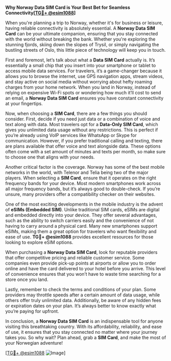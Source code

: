 **Why Norway Data SIM Card is Your Best Bet for Seamless Connectivity[[TG💪+ @esim1088](https://t.me/s/esim1088)]**

When you're planning a trip to Norway, whether it's for business or leisure, having reliable connectivity is absolutely essential. A **Norway Data SIM Card** can be your ultimate companion, ensuring that you stay connected with the world without breaking the bank. Whether you're exploring the stunning fjords, skiing down the slopes of Trysil, or simply navigating the bustling streets of Oslo, this little piece of technology will keep you in touch.

First and foremost, let’s talk about what a **Data SIM Card** actually is. It’s essentially a small chip that you insert into your smartphone or tablet to access mobile data services. For travelers, it’s a game-changer because it allows you to browse the internet, use GPS navigation apps, stream videos, and stay active on social media without worrying about hefty roaming charges from your home network. When you land in Norway, instead of relying on expensive Wi-Fi spots or wondering how much it’ll cost to send an email, a **Norway Data SIM Card** ensures you have constant connectivity at your fingertips.

Now, when choosing a **SIM Card**, there are a few things you should consider. First, decide if you need just data or a combination of voice and text along with data. Most travelers opt for a **Data-Only SIM Card**, which gives you unlimited data usage without any restrictions. This is perfect if you’re already using VoIP services like WhatsApp or Skype for communication. However, if you prefer traditional calling and texting, there are plans available that offer voice and text alongside data. These options often come with a set amount of minutes and texts per month, so make sure to choose one that aligns with your needs.

Another critical factor is the coverage. Norway has some of the best mobile networks in the world, with Telenor and Telia being two of the major players. When selecting a **SIM Card**, ensure that it operates on the right frequency bands for your device. Most modern smartphones work across all major frequency bands, but it’s always good to double-check. If you’re unsure, many providers offer a compatibility checker on their websites.

One of the most exciting developments in the mobile industry is the advent of **eSIMs (Embedded SIM)**. Unlike traditional SIM cards, eSIMs are digital and embedded directly into your device. They offer several advantages, such as the ability to switch carriers easily and the convenience of not having to carry around a physical card. Many new smartphones support eSIMs, making them a great option for travelers who want flexibility and ease of use. **TG💪+ @esim1088** provides excellent resources for those looking to explore eSIM options.

When purchasing a **Norway Data SIM Card**, look for reputable providers that offer competitive pricing and reliable customer service. Some companies even provide pick-up points at airports or allow you to order online and have the card delivered to your hotel before you arrive. This level of convenience ensures that you won’t have to waste time searching for a store once you land.

Lastly, remember to check the terms and conditions of your plan. Some providers may throttle speeds after a certain amount of data usage, while others offer truly unlimited data. Additionally, be aware of any hidden fees or expiration dates on your plan. It’s always better to know exactly what you’re paying for upfront.

In conclusion, a **Norway Data SIM Card** is an indispensable tool for anyone visiting this breathtaking country. With its affordability, reliability, and ease of use, it ensures that you stay connected no matter where your journey takes you. So why wait? Plan ahead, grab a **SIM Card**, and make the most of your Norwegian adventure!

[[TG💪+ @esim1088](https://t.me/s/esim1088) ![Image](https://i.postimg.cc/Y0z9fWf4/image.png)]